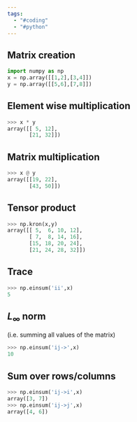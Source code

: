```yaml
---
tags:
  - "#coding"
  - "#python"
---
```


## Matrix creation
```python
import numpy as np
x = np.array([[1,2],[3,4]])
y = np.array([[5,6],[7,8]])
```

## Element wise multiplication
```python
>>> x * y
array([[ 5, 12],
       [21, 32]])
```

## Matrix multiplication
```python
>>> x @ y
array([[19, 22],
       [43, 50]])
```

## Tensor product
```python
>>> np.kron(x,y)
array([[ 5,  6, 10, 12],
       [ 7,  8, 14, 16],
       [15, 18, 20, 24],
       [21, 24, 28, 32]])

```

## Trace
```python
>>> np.einsum('ii',x)
5
```

## $L_\infty$ norm
(i.e. summing all values of the matrix)
```python
>>> np.einsum('ij->',x)
10
```

## Sum over rows/columns
```python
>>> np.einsum('ij->i',x)
array([3, 7])
>>> np.einsum('ij->j',x)
array([4, 6])
```